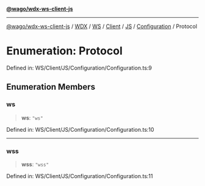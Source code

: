 [**@wago/wdx-ws-client-js**](../../../../../../../../../../../../README.md)

***

[@wago/wdx-ws-client-js](../../../../../../../../../../../../globals.md) / [WDX](../../../../../../../../../README.md) / [WS](../../../../../../../README.md) / [Client](../../../../../README.md) / [JS](../../../README.md) / [Configuration](../README.md) / Protocol

# Enumeration: Protocol

Defined in: WS/Client/JS/Configuration/Configuration.ts:9

## Enumeration Members

### ws

> **ws**: `"ws"`

Defined in: WS/Client/JS/Configuration/Configuration.ts:10

***

### wss

> **wss**: `"wss"`

Defined in: WS/Client/JS/Configuration/Configuration.ts:11

